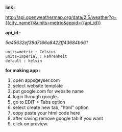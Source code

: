 **link :**

http://api.openweathermap.org/data/2.5/weather?q={{city_name}}&units=metric&appid={{api_id}}

**api_id :**

*5a45632ef38d7166a8422ff43684b661*

    units=metric : Celsius
    units=imperial : Fahrenheit
    default : kelvin

**for making app :**

1. open appsgeyser.com
2. select website template
3. put google.com for website name
4. login through google..
5. go to EDIT > Tabs option
6. select create new tab, "html" option
7. copy paste your html code here
8. after saving remove google tab if you want
9. click on preview.  
